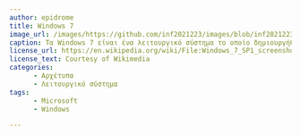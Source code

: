 ```yaml
---
author: epidrome
title: Windows 7
image_url: /images/https://github.com/inf2021223/images/blob/inf2021223/Win7-gr(1).png
caption: Τα Windows 7 είναι ένα λειτουργικό σύστημα το οποίο δημιουργήθηκε από την Microsoft σε 32-bit και 64-bit και είναι διάδοχος των Windows Vista.Είχε διατηρήθει απόλυτη μυστικότητα για τα Windows 7, καθώς είχαν δώσει έμφαση στην δημιουργία των Windows Vista.  
license_url: https://en.wikipedia.org/wiki/File:Windows_7_SP1_screenshot.png
license_text: Courtesy of Wikimedia
categories: 
      - Αρχέτυπα 
      - Λειτουργικό σύστημα
tags:
      - Microsoft
      - Windows

---
```

